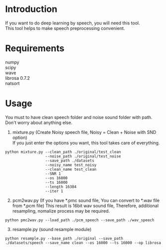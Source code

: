 # Introduction  
If you want to do deep learning by speech, you will need this tool.  
This tool helps to make speech preprocessing convenient.  
#
# Requirements  
numpy  
scipy  
wave  
librosa 0.7.2  
natsort  
#
# Usage  
You must to have clean speech folder and noise sound folder with path.  
Don't worry about anything else.  
  
1. mixture.py (Create Noisy speech file, Noisy = Clean + Noise with SND option)  
If you just enter the options you want, this tool takes care of everything.  
```
python mixture.py --clean_path ./original/test_clean
                  --noise_path ./original/test_noise
                  --save_path ./datasets 
                  --noisy_name test_noisy 
                  --clean_name test_clean 
                  --SNR 1 
                  --os 16000
                  --ts 16000 
                  --length 16384 
                  --iter 1
```
  
  
2. pcm2wav.py (If you have *.pmc sound file, You can convert to *.wav file from *.pcm file)
   This result is 16bit wav sound file, Therefore, additional resampling, nomalize process may be required.
```
python pmc2wav.py --load_path ./pcm_speech --save_path ./wav_speech
```
  
  
3. resample.py (sound resample module)
```
python resample.py --base_path ./original --save_path ./datasets/speech --save_name clean --os 16000 --ts 16000 --op librosa
```
